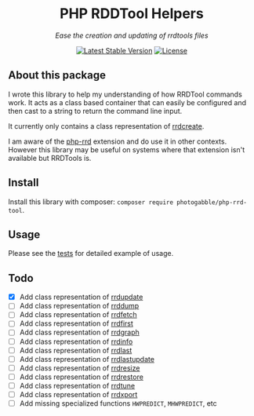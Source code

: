 <h1 align="center">PHP RDDTool Helpers</h1>
<p align="center"><em>Ease the creation and updating of rrdtools files</em></p>

<p align="center">
  <a href="https://packagist.org/packages/photogabble/php-rrd-tool"><img src="https://img.shields.io/packagist/v/photogabble/php-rrd-tool.svg" alt="Latest Stable Version"></a>
  <a href="LICENSE"><img src="https://img.shields.io/github/license/photogabble/php-confusable-homoglyphs.svg" alt="License"></a>
</p>

## About this package

I wrote this library to help my understanding of how RRDTool commands work. It acts as a class based container that can easily be configured and then cast to a string to return the command line input.

It currently only contains a class representation of [rrdcreate](https://oss.oetiker.ch/rrdtool/doc/rrdcreate.en.html).

I am aware of the [php-rrd](http://php.net/manual/en/book.rrd.php) extension and do use it in other contexts. However this library may be useful on systems where that extension isn't available but RRDTools is.

## Install

Install this library with composer: `composer require photogabble/php-rrd-tool`.

## Usage

Please see the [tests](https://github.com/photogabble/php-rrd-tool/tree/master/tests) for detailed example of usage.

## Todo

* [x] Add class representation of [rrdupdate](https://oss.oetiker.ch/rrdtool/doc/rrdupdate.en.html)
* [ ] Add class representation of [rrddump](https://oss.oetiker.ch/rrdtool/doc/rrddump.en.html)
* [ ] Add class representation of [rrdfetch](https://oss.oetiker.ch/rrdtool/doc/rrdfetch.en.html)
* [ ] Add class representation of [rrdfirst](https://oss.oetiker.ch/rrdtool/doc/rrdfirst.en.html)
* [ ] Add class representation of [rrdgraph](https://oss.oetiker.ch/rrdtool/doc/rrdgraph.en.html)
* [ ] Add class representation of [rrdinfo](https://oss.oetiker.ch/rrdtool/doc/rrdinfo.en.html)
* [ ] Add class representation of [rrdlast](https://oss.oetiker.ch/rrdtool/doc/rrdlast.en.html)
* [ ] Add class representation of [rrdlastupdate](https://oss.oetiker.ch/rrdtool/doc/rrdlastupdate.en.html)
* [ ] Add class representation of [rrdresize](https://oss.oetiker.ch/rrdtool/doc/rrdresize.en.html)
* [ ] Add class representation of [rrdrestore](https://oss.oetiker.ch/rrdtool/doc/rrdrestore.en.html)
* [ ] Add class representation of [rrdtune](https://oss.oetiker.ch/rrdtool/doc/rrdtune.en.html)
* [ ] Add class representation of [rrdxport](https://oss.oetiker.ch/rrdtool/doc/rrdxport.en.html)
* [ ] Add missing specialized functions `HWPREDICT`, `MHWPREDICT`, etc
